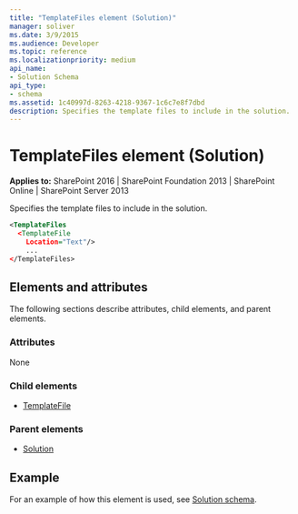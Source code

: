 ```yaml
---
title: "TemplateFiles element (Solution)"
manager: soliver
ms.date: 3/9/2015
ms.audience: Developer
ms.topic: reference
ms.localizationpriority: medium
api_name:
- Solution Schema
api_type:
- schema
ms.assetid: 1c40997d-8263-4218-9367-1c6c7e8f7dbd
description: Specifies the template files to include in the solution.
---
```


# TemplateFiles element (Solution)

**Applies to:** SharePoint 2016 | SharePoint Foundation 2013 | SharePoint Online | SharePoint Server 2013

Specifies the template files to include in the solution.

```XML
<TemplateFiles
  <TemplateFile
    Location="Text"/>
    ...
</TemplateFiles>
```

## Elements and attributes

The following sections describe attributes, child elements, and parent elements.

### Attributes

None

### Child elements

- [TemplateFile](templatefile-element-solution.md)

### Parent elements

- [Solution](solution-element-solution.md)

## Example

For an example of how this element is used, see [Solution schema](solution-schema.md).
